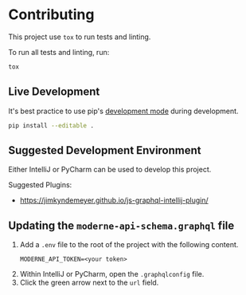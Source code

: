 # Contributing

This project use `tox` to run tests and linting.

To run all tests and linting, run:

```bash
tox
```

## Live Development

It's best practice to use pip's [development mode](https://setuptools.pypa.io/en/latest/userguide/development_mode.html)
during development.

```bash
pip install --editable .
```

## Suggested Development Environment

Either IntelliJ or PyCharm can be used to develop this project.

Suggested Plugins:
 - https://jimkyndemeyer.github.io/js-graphql-intellij-plugin/

## Updating the `moderne-api-schema.graphql` file

1. Add a `.env` file to the root of the project with the following content.
    ```text
    MODERNE_API_TOKEN=<your token>
    ```
2. Within IntelliJ or PyCharm, open the `.graphqlconfig` file.
3. Click the green arrow next to the `url` field.

